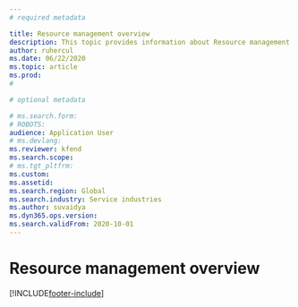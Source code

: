 ```yaml
---
# required metadata

title: Resource management overview
description: This topic provides information about Resource management functionality in Dynamics 365 Project operations. 
author: ruhercul
ms.date: 06/22/2020
ms.topic: article
ms.prod: 
#

# optional metadata

# ms.search.form: 
# ROBOTS: 
audience: Application User
# ms.devlang: 
ms.reviewer: kfend
ms.search.scope: 
# ms.tgt_pltfrm: 
ms.custom: 
ms.assetid: 
ms.search.region: Global
ms.search.industry: Service industries
ms.author: suvaidya
ms.dyn365.ops.version: 
ms.search.validFrom: 2020-10-01
---
```


# Resource management overview


[!INCLUDE[footer-include](../includes/footer-banner.md)]